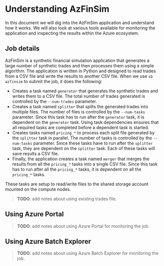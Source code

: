 # Understanding AzFinSim

In this document we will dig into the AzFinSim application and understand how it works.
We will also look at various tools available for monitoring the application and inspecting the results
within the Azure ecosystem.

## Job details

AzFinSim is a synthetic financial simulation application that generates a large number of synthetic trades and then
processes them using a simple algorithm. The application is written in Python and designed to read trades from a CSV
file and write the results to another CSV file. When we use `sb azfinsim` to submit the job, it does the following:

* Creates a task named `generator` that generates the synthetic trades and writes them to a CSV file. The total number
  of trades generated is controlled by the `--num-trades` parameter.
* Creates a task named `splitter` that splits the generated trades into multiple files. The number of files is
  controlled by the `--num-tasks` parameter. Since this task has to run after the `generator` task, it is dependent
  on the `generator` task. Using task dependencies ensures that all required tasks are completed before a dependent
  task is started.
* Creates tasks named `pricing_*` to process each split file generated by the `splitter` task in parallel. The number
  of tasks is controlled by the `--num-tasks` parameter. Since these tasks have to run after the `splitter` task, they
  are dependent on the `splitter` task. Each of these tasks will save results a CSV file.
* Finally, the application creates a task named `merger` that merges the results from all the `pricing_*` tasks into a
  single CSV file. Since this task has to run after all the `pricing_*` tasks, it is dependent on all the `pricing_*`
  tasks.

These tasks are setup to read/write files to the shared storage account mounted on the compute nodes.

> __TODO__: add notes about using existing trades file.

## Using Azure Portal

> __TODO__: add notes about using Azure Portal for monitoring the job.

## Using Azure Batch Explorer

> __TODO__: add notes about using Azure Batch Explorer for monitoring the job.
